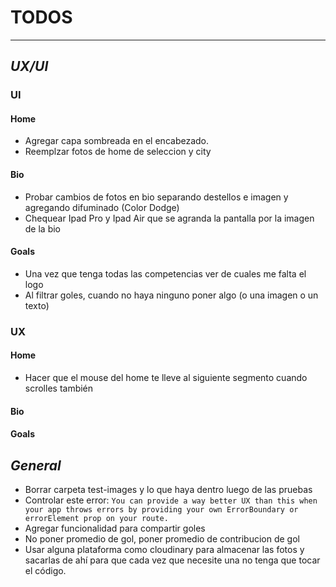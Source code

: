 # TODOS

---

## _UX/UI_

### UI

#### Home

- Agregar capa sombreada en el encabezado.
- Reemplzar fotos de home de seleccion y city

#### Bio

- Probar cambios de fotos en bio separando destellos e imagen y agregando difuminado (Color Dodge)
- Chequear Ipad Pro y Ipad Air que se agranda la pantalla por la imagen de la bio

#### Goals

- Una vez que tenga todas las competencias ver de cuales me falta el logo
- Al filtrar goles, cuando no haya ninguno poner algo (o una imagen o un texto)

### UX

#### Home

- Hacer que el mouse del home te lleve al siguiente segmento cuando scrolles también

#### Bio

#### Goals

## _General_

- Borrar carpeta test-images y lo que haya dentro luego de las pruebas
- Controlar este error: `You can provide a way better UX than this when your app throws errors by providing your own ErrorBoundary or errorElement prop on your route.`
- Agregar funcionalidad para compartir goles
- No poner promedio de gol, poner promedio de contribucion de gol
- Usar alguna plataforma como cloudinary para almacenar las fotos y sacarlas de ahí para que cada vez que necesite una no tenga que tocar el código.
